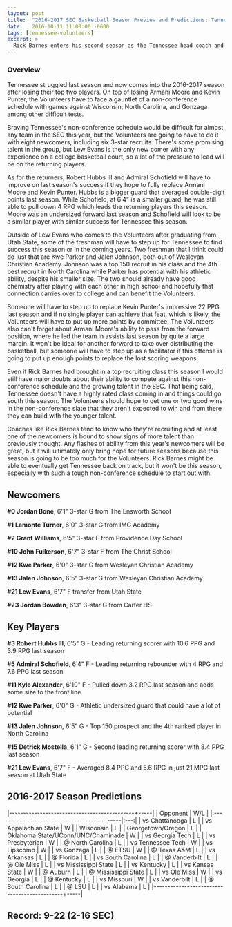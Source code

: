 ```yaml
---
layout: post
title:  "2016-2017 SEC Basketball Season Preview and Predictions: Tennessee Volunteers"
date:   2016-10-11 11:00:00 -0600
tags: [tennessee-volunteers]
excerpt: >
  Rick Barnes enters his second season as the Tennessee head coach and he's in for quite a challenge. The Volunteers have a brutal non-conference with a handful of newcomers they hope are up to the task.
---
```

### Overview
Tennessee struggled last season and now comes into the 2016-2017 season after losing their top two players. On top of losing Armani Moore and Kevin Punter, the Volunteers have to face a gauntlet of a non-conference schedule with games against Wisconsin, North Carolina, and Gonzaga among other difficult tests.

Braving Tennessee's non-conference schedule would be difficult for almost any team in the SEC this year, but the Volunteers are going to have to do it with eight newcomers, including six 3-star recruits. There's some promising talent in the group, but Lew Evans is the only new comer with any experience on a college basketball court, so a lot of the pressure to lead will be on the returning players.

As for the returners, Robert Hubbs III and Admiral Schofield will have to improve on last season's success if they hope to fully replace Armani Moore and Kevin Punter. Hubbs is a bigger guard that averaged double-digit points last season. While Schofield, at 6'4" is a smaller guard, he was still able to pull down 4 RPG which leads the returning players this season. Moore was an undersized forward last season and Schofield will look to be a similar player with similar success for Tennessee this season.

Outside of Lew Evans who comes to the Volunteers after graduating from Utah State, some of the freshman will have to step up for Tennessee to find success this season or in the coming years. Two freshman that I think could do just that are Kwe Parker and Jalen Johnson, both out of Wesleyan Christian Academy. Johnson was a top 150 recruit in his class and the 4th best recruit in North Carolina while Parker has potential with his athletic ability, despite his smaller size. The two should already have good chemistry after playing with each other in high school and hopefully that connection carries over to college and can benefit the Volunteers.

Someone will have to step up to replace Kevin Punter's impressive 22 PPG last season and if no single player can achieve that feat, which is likely, the Volunteers will have to put up more points by committee. The Volunteers also can't forget about Armani Moore's ability to pass from the forward position, where he led the team in assists last season by quite a large margin. It won't be ideal for another forward to take over distributing the basketball, but someone will have to step up as a facilitator if this offense is going to put up enough points to replace the lost scoring weapons.

Even if Rick Barnes had brought in a top recruiting class this season I would still have major doubts about their ability to compete against this non-conference schedule and the growing talent in the SEC. That being said, Tennessee doesn't have a highly rated class coming in and things could go south this season. The Volunteers should hope to get one or two good wins in the non-conference slate that they aren't expected to win and from there they can build with the younger talent.

Coaches like Rick Barnes tend to know who they're recruiting and at least one of the newcomers is bound to show signs of more talent than previously thought. Any flashes of ability from this year's newcomers will be great, but it will ultimately only bring hope for future seasons because this season is going to be too much for the Volunteers. Rick Barnes might be able to eventually get Tennessee back on track, but it won't be this season, especially with such a tough non-conference schedule to start out with.


## Newcomers

**\#0 Jordan Bone**, 6'1" 3-star G from The Ensworth School

**\#1 Lamonte Turner**, 6'0" 3-star G from IMG Academy

**\#2 Grant Williams**, 6'5" 3-star F from Providence Day School

**\#10 John Fulkerson**, 6'7" 3-star F from The Christ School

**\#12 Kwe Parker**, 6'0" 3-star G from Wesleyan Christian Academy

**\#13 Jalen Johnson**, 6'5" 3-star G from Wesleyan Christian Academy

**\#21 Lew Evans**, 6'7" F transfer from Utah State

**\#23 Jordan Bowden**, 6'3" 3-star G from Carter HS


## Key Players

**\#3 Robert Hubbs III**, 6'5" G - Leading returning scorer with 10.6 PPG and 3.9 RPG last season

**\#5 Admiral Schofield**, 6'4" F - Leading returning rebounder with 4 RPG and 7.6 PPG last season

**\#11 Kyle Alexander**, 6'10" F - Pulled down 3.2 RPG last season and adds some size to the front line

**\#12 Kwe Parker**, 6'0" G - Athletic undersized guard that could have a lot of potential

**\#13 Jalen Johnson**, 6'5" G - Top 150 prospect and the 4th ranked player in North Carolina

**\#15 Detrick Mostella**, 6'1" G - Second leading returning scorer with 8.4 PPG last season

**\#21 Lew Evans**, 6'7" F - Averaged 8.4 PPG and 5.6 RPG in just 21 MPG last season at Utah State


## 2016-2017 Season Predictions

|---------------------------------------------+-----|
| Opponent                                    | W/L |
|:--------------------------------------------|:---:|
| vs Chattanooga                              | L   |
| vs Appalachian State                        | W   |
| Wisconsin                                   | L   |
| Georgetown/Oregon                           | L   |
| Oklahoma State/UConn/UNC/Chaminade          | W   |
| vs Georgia Tech                             | L   |
| vs Presbyterian                             | W   |
| @ North Carolina                            | L   |
| vs Tennessee Tech                           | W   |
| vs Lipscomb                                 | W   |
| vs Gonzaga                                  | L   |
| @ ETSU                                      | W   |
| @ Texas A&M                                 | L   |
| vs Arkansas                                 | L   |
| @ Florida                                   | L   |
| vs South Carolina                           | L   |
| @ Vanderbilt                                | L   |
| @ Ole Miss                                  | L   |
| vs Mississippi State                        | L   |
| vs Kentucky                                 | L   |
| vs Kansas State                             | W   |
| @ Auburn                                    | L   |
| @ Mississippi State                         | L   |
| vs Ole Miss                                 | W   |
| vs Georgia                                  | L   |
| @ Kentucky                                  | L   |
| vs Missouri                                 | W   |
| vs Vanderbilt                               | L   |
| @ South Carolina                            | L   |
| @ LSU                                       | L   |
| vs Alabama                                  | L   |
|---------------------------------------------+-----|

## Record: 9-22 (2-16 SEC)

